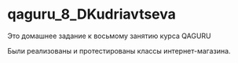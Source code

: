 # qaguru_8_DKudriavtseva

Это домашнее задание к восьмому занятию курса QAGURU

Были реализованы и протестированы классы интернет-магазина. 
